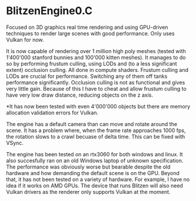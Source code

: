 # BlitzenEngine0.C
Focused on 3D graphics real time rendering and using GPU-driven techniques to render large scenes with good performance. 
Only uses Vulkan for now.

It is now capable of rendering over 1 million high poly meshes (tested with 1'400'000 stanford bunnies and 100'000 kitten meshes).
It manages to do so by performing frustum culling, using LODs and (to a less significant extent) occlusion culling. All done in compute shaders.
Frustum culling and LODs are crucial for performance. Switching any of them off tanks performance significantly.
Occlusion culling is not as functional and gives very little gain. Because of this I have to cheat and allow frustum culling to have very low draw distance, reducing objects on the z axis.

*It has now been tested with even 4'000'000 objects but there are memory allocation validation errors for Vulkan.

The engine has a default camera than can move and rotate around the scene. It has a problem where, when the frame rate approaches 1000 fps, the rotation slows to a crawl becuase of delta time. This can be fixed with VSync.

The engine has been tested on an rtx3060 for both windows and linux. 
It also succesfully ran on an old Windows laptop of unknown specification. The performance was obviously worse but bearable despite the old hardware and how demanding the default scene is on the GPU.
Beyond that, it has not been tested on a variety of hardware. For example, I have no idea if it works on AMD GPUs.
The device that runs Blitzen will also need Vulkan drivers as the renderer only supports Vulkan at the moment.
